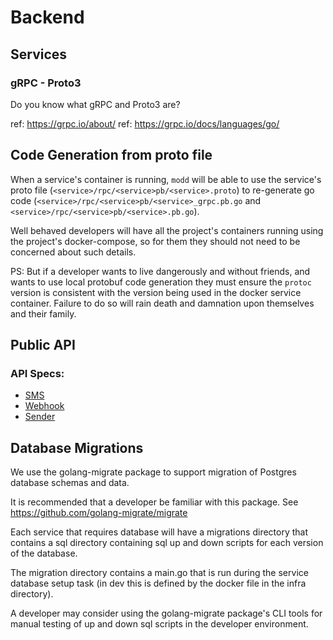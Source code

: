 # Backend

## Services

### gRPC - Proto3

Do you know what gRPC and Proto3 are?

ref: https://grpc.io/about/
ref: https://grpc.io/docs/languages/go/

## Code Generation from proto file

When a service's container is running, `modd` will be able to use the service's proto file (`<service>/rpc/<service>pb/<service>.proto`) to re-generate go code (`<service>/rpc/<service>pb/<service>_grpc.pb.go` and `<service>/rpc/<service>pb/<service>.pb.go`).


Well behaved developers will have all the project's containers running using the project's docker-compose, so for them they should not need to be concerned about such details.


PS: But if a developer wants to live dangerously and without friends, and wants to use local protobuf code generation they must ensure the `protoc` version is consistent with the version being used in the docker service container. Failure to do so will rain death and damnation upon themselves and their family.

## Public API

### API Specs:

 - [SMS](./api/specs/sms.md)
 - [Webhook](./api/specs/webhook.md)
 - [Sender](./api/specs/sender.md)


## Database Migrations

We use the golang-migrate package to support migration of Postgres database schemas and data.

It is recommended that a developer be familiar with this package. See https://github.com/golang-migrate/migrate

Each service that requires database will have a migrations directory that contains a sql directory containing sql up and down scripts for each version of the database.

The migration directory contains a main.go that is run during the service database setup task (in dev this is defined by the docker file in the infra directory).

A developer may consider using the golang-migrate package's CLI tools for manual testing of up and down sql scripts in the developer environment.